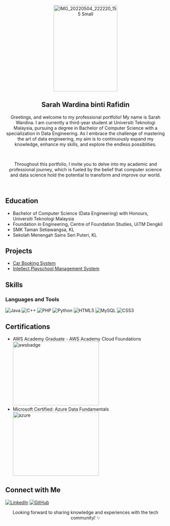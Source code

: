 <p align="center">
<div align="center">
<img src="IMG_20220504_222220_155 Small" alt="IMG_20220504_222220_155 Small" width="200px" height="270px">

</div>
</p> 

<h2 align="center">Sarah Wardina binti Rafidin</h2>

<p align="center">Greetings, and welcome to my professional portfolio! My name is Sarah Wardina. I am currently a third-year student at Universiti Teknologi Malaysia, pursuing a degree in Bachelor of Computer Science with a specialization in Data Engineering. As I embrace the challenge of mastering the art of data engineering, my aim is to continuously expand my knowledge, enhance my skills, and explore the endless possiblities.
</p><br>

<p align="center">Throughout this portfolio, I invite you to delve into my academic and professional journey, which is fueled by the belief that computer science and data science hold the potential to transform and improve our world. </p><br>

## Education
- Bachelor of Computer Science (Data Engineering) with Honours, Universiti Teknologi Malaysia
- Foundation in Engineering, Centre of Foundation Studies, UiTM Dengkil
- SMK Taman Setiawangsa, KL
- Sekolah Menengah Sains Seri Puteri, KL

## Projects
- [Car Booking System](https://sarahwardina.000webhostapp.com/cbs/)
- [Intellect Playschool Management System](https://www.intellectplayschool.com)

## Skills
### Languages and Tools
![Java](https://img.shields.io/badge/java-%23ED8B00.svg?style=for-the-badge&logo=openjdk&logoColor=white)
![C++](https://img.shields.io/badge/c++-%2300599C.svg?style=for-the-badge&logo=c%2B%2B&logoColor=white)
![PHP](https://img.shields.io/badge/php-%23777BB4.svg?style=for-the-badge&logo=php&logoColor=white)
![Python](https://img.shields.io/badge/python-3670A0?style=for-the-badge&logo=python&logoColor=ffdd54)
![HTML5](https://img.shields.io/badge/html5-%23E34F26.svg?style=for-the-badge&logo=html5&logoColor=white)
![MySQL](https://img.shields.io/badge/mysql-%2300f.svg?style=for-the-badge&logo=mysql&logoColor=white)
![CSS3](https://img.shields.io/badge/css3-%231572B6.svg?style=for-the-badge&logo=css3&logoColor=white)

## Certifications
- AWS Academy Graduate - AWS Academy Cloud Foundations
 <br><img src="image.png" alt="awsbadge" width="270px" height="200px">
- Microsoft Certified: Azure Data Fundamentals
 <br><img src="image.png" alt="azure" width="270px" height="200px">

 ## Connect with Me
 [![LinkedIn](https://img.shields.io/badge/LinkedIn-%230077B5.svg?logo=linkedin&logoColor=white)](https://www.linkedin.com/in/sarahwardina/)
 [![GitHub](https://img.shields.io/badge/Github-%230077B5.svg?logo=github&logoColor=white)](https://github.com/sarahwardina)

 <p align="center">Looking forward to sharing knowledge and experiences with the tech community! ✨</p>
